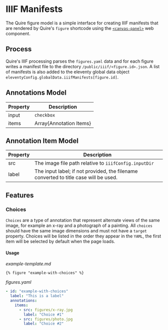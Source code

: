 # IIIF Manifests

The Quire figure model is a simple interface for creating IIIF manifests that are rendered by Quire's `figure` shortcode using the [`<canvas-panel>`](https://iiif-canvas-panel.netlify.app/docs/intro/) web component.

## Process
Quire's IIIF processing parses the `figures.yaml` data and for each figure writes a manifest file to the directory `/public/iiif/<figure.id>.json`. A list of manifests is also added to the eleventy global data object `eleventyConfig.globalData.iiifManifests[figure.id]`.

## Annotations Model
| Property    | Description                  |
| ----------- | ---------------------------- |
| input       | `checkbox`|`radio` (default) |
| items       | Array\{Annotation Items\}       |

## Annotation Item Model
| Property | Description                                                  |
| -------- | ------------------------------------------------------------ |
| src      | The image file path relative to `iiifConfig.inputDir` |
| label    | The input label; if not provided, the filename converted to title case will be used. |

## Features
### Choices
`Choices` are a type of annotation that represent alternate views of the same image, for example an x-ray and a photograph of a painting. All `choices` should have the same image dimensions and must not have a `target` property. Choices will be listed in the order they appear in the `YAML`, the first item will be selected by default when the page loads.

#### Usage
_example-template.md_
```liquid
{% figure "example-with-choices" %}
```

_figures.yaml_
```yaml
- id: "example-with-choices"
  label: "This is a label"
  annotations:
    items:
      - src: figures/x-ray.jpg
        label: "Choice #1"
      - src: figures/photo.jpg
        label: "Choice #2"
```
